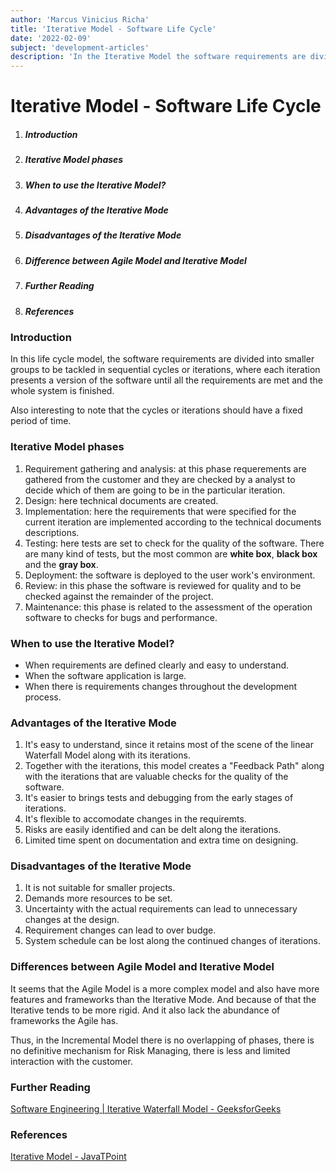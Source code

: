 ```yaml
---
author: 'Marcus Vinicius Richa'
title: 'Iterative Model - Software Life Cycle'
date: '2022-02-09'
subject: 'development-articles'
description: 'In the Iterative Model the software requirements are divided into smaller groups to be tackled in sequential cycles or iterations, where each iteration presents a version of the software until all the requirements are met and the whole system is finished.'
---
```


# Iterative Model - Software Life Cycle

1. ##### Introduction  
2. ##### Iterative Model phases
3. ##### When to use the Iterative Model?	
4. ##### Advantages of the Iterative Mode
5. ##### Disadvantages of the Iterative Mode
6. ##### Difference between Agile Model and Iterative Model
7. ##### Further Reading
8. ##### References

### Introduction

In this life cycle model, the software requirements are divided into smaller groups to be tackled in sequential cycles or iterations, where each iteration presents a version of the software until all the requirements are met and the whole system is finished.

Also interesting to note that the cycles or iterations should have a fixed period of time.

### Iterative Model phases

1. Requirement gathering and analysis: at this phase requerements are gathered from the customer and they are checked by a analyst to decide which of them are going to be in the particular iteration.
2. Design: here technical documents are created.
3. Implementation: here the requirements that were specified for the current iteration are implemented according to the technical documents descriptions.
4. Testing: here tests are set to check for the quality of the software. There are many kind of tests, but the most common are **white box**, **black box** and the **gray box**.
5. Deployment: the software is deployed to the user work's environment.
6. Review: in this phase the software is reviewed for quality and to be checked against the remainder of the project.
7. Maintenance: this phase is related to the assessment of the operation software to checks for bugs and performance.

### When to use the Iterative Model?

- When requirements are defined clearly and easy to understand.
- When the software application is large.
- When there is requirements changes throughout the development process.

### Advantages of the Iterative Mode

1. It's easy to understand, since it retains most of the scene of the linear Waterfall Model along with its iterations.
2. Together with the iterations, this model creates a "Feedback Path" along with the iterations that are valuable checks for the quality of the software.
3. It's easier to brings tests and debugging from the early stages of iterations.
4. It's flexible to accomodate changes in the requiremts.
5. Risks are easily identified and can be delt along the iterations.
6. Limited time spent on documentation and extra time on designing. 

### Disadvantages of the Iterative Mode

1. It is not suitable for smaller projects.
2. Demands more resources to be set.
3. Uncertainty with the actual requirements can lead to unnecessary changes at the design.
4. Requirement changes can lead to over budge.
5. System schedule can be lost along the continued changes of iterations.


### Differences between Agile Model and Iterative Model

It seems that the Agile Model is a more complex model and also have more features and frameworks than the Iterative Mode. And because of that the Iterative tends to be more rigid. And it also lack the abundance of frameworks the Agile has.

Thus, in the Incremental Model there is no overlapping of phases, there is no definitive mechanism for Risk Managing, there is less and limited interaction with the customer.


### Further Reading

[Software Engineering | Iterative Waterfall Model - GeeksforGeeks](https://www.geeksforgeeks.org/software-engineering-iterative-waterfall-model/)


### References


[Iterative Model  - JavaTPoint](https://www.javatpoint.com/software-engineering-iterative-model)


